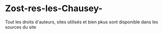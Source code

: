 # Zost-res-les-Chausey-

Tout les droits d'auteurs, sites utilisés et bien pkus sont disponible dans les sources du site
